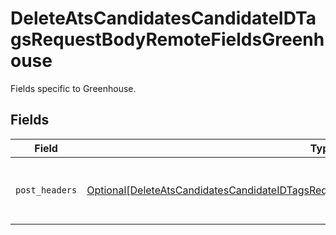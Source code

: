 # DeleteAtsCandidatesCandidateIDTagsRequestBodyRemoteFieldsGreenhouse

Fields specific to Greenhouse.


## Fields

| Field                                                                                                                                                                                                 | Type                                                                                                                                                                                                  | Required                                                                                                                                                                                              | Description                                                                                                                                                                                           |
| ----------------------------------------------------------------------------------------------------------------------------------------------------------------------------------------------------- | ----------------------------------------------------------------------------------------------------------------------------------------------------------------------------------------------------- | ----------------------------------------------------------------------------------------------------------------------------------------------------------------------------------------------------- | ----------------------------------------------------------------------------------------------------------------------------------------------------------------------------------------------------- |
| `post_headers`                                                                                                                                                                                        | [Optional[DeleteAtsCandidatesCandidateIDTagsRequestBodyRemoteFieldsGreenhousePostHeaders]](../../models/operations/deleteatscandidatescandidateidtagsrequestbodyremotefieldsgreenhousepostheaders.md) | :heavy_minus_sign:                                                                                                                                                                                    | Headers we will pass with `POST` requests to Greenhouse.                                                                                                                                              |